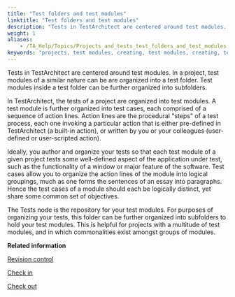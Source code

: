 ```yaml
--- 
title: "Test folders and test modules"
linktitle: "Test folders and test modules"
description: "Tests in TestArchitect are centered around test modules. In a project, test modules of a similar nature can be are organized into a test folder. Test modules inside a test folder can be further organized into subfolders."
weight: 1
aliases: 
    - /TA_Help/Topics/Projects_and_tests_test_folders_and_test_modules.html
keywords: "projects, test modules, creating, test modules, creating, test folders"
---
```


Tests in TestArchitect are centered around test modules. In a project, test modules of a similar nature can be are organized into a test folder. Test modules inside a test folder can be further organized into subfolders.

In TestArchitect, the tests of a project are organized into test modules. A test module is further organized into test cases, each comprised of a sequence of action lines. Action lines are the procedural "steps" of a test process, each one invoking a particular action that is either pre-defined in TestArchitect \(a built-in action\), or written by you or your colleagues \(user-defined or user-scripted action\).

Ideally, you author and organize your tests so that each test module of a given project tests some well-defined aspect of the application under test, such as the functionality of a window or major feature of the software. Test cases allow you to organize the action lines of the module into logical groupings, much as one forms the sentences of an essay into paragraphs. Hence the test cases of a module should each be logically distinct, yet share some common set of objectives.

The Tests node is the repository for your test modules. For purposes of organizing your tests, this folder can be further organized into subfolders to hold your test modules. This is helpful for projects with a multitude of test modules, and in which commonalities exist amongst groups of modules.



**Related information**  


[Revision control](/TA_Help/Topics/Revision_control.html)

[Check in](/TA_Help/Topics/Project_items_checkin.html)

[Check out](/TA_Help/Topics/Project_items_checkout.html)

